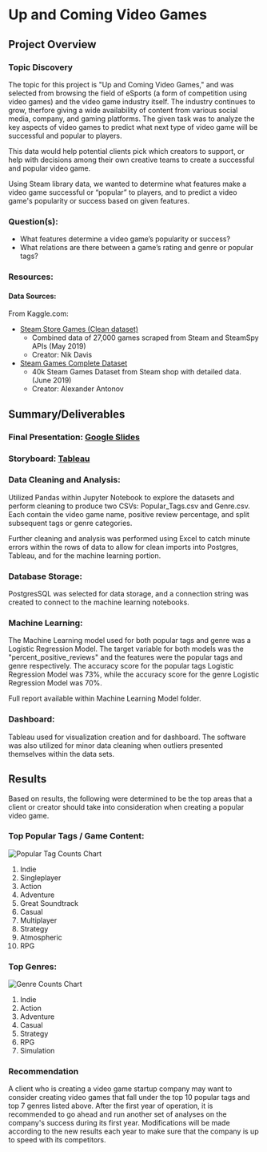 # Up and Coming Video Games

## Project Overview 

### Topic Discovery 
The topic for this project is "Up and Coming Video Games," and was selected from browsing the field of eSports (a form of competition using video games) and the video game industry itself. The industry continues to grow, therfore giving a wide availability of content from various social media, company, and gaming platforms. The given task was to analyze the key aspects of video games to predict what next type of video game will be successful and popular to players. 

This data would help potential clients pick which creators to support, or help with decisions among their own creative teams to create a successful and popular video game. 

Using Steam library data, we wanted to determine what features make a video game successful or “popular” to players, and to predict a video game's popularity or success based on given features.

### Question(s): 
* What features determine a video game’s popularity or success? 
* What relations are there between a game’s rating and genre or popular tags? 

### Resources: 

#### Data Sources:
From Kaggle.com: 
* [Steam Store Games (Clean dataset)](https://www.kaggle.com/nikdavis/steam-store-games)
    * Combined data of 27,000 games scraped from Steam and SteamSpy APIs (May 2019)
    * Creator: Nik Davis 
* [Steam Games Complete Dataset](https://www.kaggle.com/trolukovich/steam-games-complete-dataset)
    * 40k Steam Games Dataset from Steam shop with detailed data. (June 2019)
    * Creator: Alexander Antonov 

## Summary/Deliverables 

### Final Presentation: [Google Slides](https://docs.google.com/presentation/d/1BftnMm7_0hzENDXpyaWT1JZWwxeSu5iBG8XQtGRbP2U/edit?usp=sharing)

### Storyboard: [Tableau](https://public.tableau.com/profile/eva.fuentes.lopez#!/vizhome/UCB_Storyboard_Dashboard/UpandComingVideoGames?publish=yes)
              

### Data Cleaning and Analysis: 
Utilized Pandas within Jupyter Notebook to explore the datasets and perform cleaning to produce two CSVs: Popular_Tags.csv and Genre.csv. Each contain the video game name, positive review percentage, and split subsequent tags or genre categories. 

Further cleaning and analysis was performed using Excel to catch minute errors within the rows of data to allow for clean imports into Postgres, Tableau, and for the machine learning portion. 

### Database Storage: 
PostgresSQL was selected for data storage, and a connection string was created to connect to the machine learning notebooks. 

### Machine Learning: 
The Machine Learning model used for both popular tags and genre was a Logistic Regression Model. The target variable for both models was the "percent_positive_reviews" and the features were the popular tags and genre respectively. The accuracy score for the popular tags Logistic Regression Model was 73%, while the accuracy score for the genre Logistic Regression Model was 70%.

Full report available within Machine Learning Model folder. 

### Dashboard: 

Tableau used for visualization creation and for dashboard. The software was also utilized for minor data cleaning when outliers presented themselves within the data sets. 

## Results
Based on results, the following were determined to be the top areas that a client or creator should take into consideration when creating a popular video game. 

### Top Popular Tags / Game Content:

![Popular Tag Counts Chart](https://github.com/zubair97431/UpAndComingVideoGames/blob/master/presentation/presentation_images/Popular%20Tag%20Counts.jpg)

1. Indie
2. Singleplayer
3. Action
4. Adventure
5. Great Soundtrack
6. Casual
7. Multiplayer
8. Strategy
9. Atmospheric
10. RPG

### Top Genres:

![Genre Counts Chart](https://github.com/zubair97431/UpAndComingVideoGames/blob/master/presentation/presentation_images/Genre%20Counts.jpg)

1. Indie
2. Action
3. Adventure
4. Casual
5. Strategy
6. RPG
7. Simulation

### Recommendation
A client who is creating a video game startup company may want to consider creating video games that fall under the top 10 popular tags and top 7 genres listed above. After the first year of operation, it is recommended to go ahead and run another set of analyses on the company's success during its first year. Modifications will be made according to the new results each year to make sure that the company is up to speed with its competitors.
